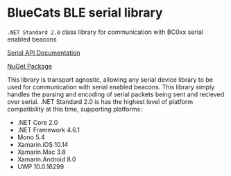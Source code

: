 # BlueCats BLE serial library
`.NET Standard 2.0` class library for communication with BC0xx serial enabled beacons

[Serial API Documentation](https://github.com/bluecats/bluecats-docs/blob/master/BlueCats-BC010-Serial-Public-API-0.1.0.markdown)

[NuGet Package](https://www.nuget.org/packages/BlueCats.Ble.Serial)

This library is transport agnostic, allowing any serial device library to be used for communication with serial enabled beacons. This library simply handles the parsing and encoding of serial packets being sent and recieved over serial. .NET Standard 2.0 is has the highest level of platform compatibility at this time, supporting platforms:
* .NET Core 2.0
* .NET Framework 4.6.1
* Mono 5.4
* Xamarin.iOS 10.14
* Xamarin.Mac 3.8
* Xamarin.Android 8.0
* UWP 10.0.16299

